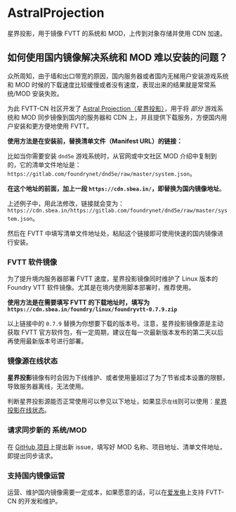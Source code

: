 # AstralProjection
星界投影，用于镜像 FVTT 的系统和 MOD，上传到对象存储并使用 CDN 加速。

## 如何使用国内镜像解决系统和 MOD 难以安装的问题？

众所周知，由于墙和出口带宽的原因，国内服务器或者国内无梯用户安装游戏系统和 MOD 时候的下载速度比较缓慢或者没有速度，表现出来的结果就是常常系统/MOD 安装失败。

为此 FVTT-CN 社区开发了 [Astral Projection（星界投影）](https://github.com/fvtt-cn/AstralProjection)，用于将 *部分* 游戏系统和 MOD 同步镜像到国内的服务器和 CDN 上，并且提供下载服务，方便国内用户安装和更方便地使用 FVTT。

**使用方法是在安装前，替换清单文件（Manifest URL）的链接：**

比如当你需要安装 `dnd5e` 游戏系统时，从官网或中文社区 MOD 介绍中复制到的，它的清单文件地址是：`https://gitlab.com/foundrynet/dnd5e/raw/master/system.json`。

**在这个地址的前面，加上一段 `https://cdn.sbea.in/`，即替换为国内镜像地址**。

上述例子中，用此法修改，链接就会变为：`https://cdn.sbea.in/https://gitlab.com/foundrynet/dnd5e/raw/master/system.json`。

然后在 FVTT 中填写清单文件地址处，粘贴这个链接即可使用快速的国内镜像进行安装。

### FVTT 软件镜像
为了提升境内服务器部署 FVTT 速度，星界投影镜像同时维护了 Linux 版本的 Foundry VTT 软件镜像。尤其是在境内使用脚本部署时，推荐使用。

**使用方法是在需要填写 FVTT 的下载地址时，填写为 `https://cdn.sbea.in/foundry/linux/foundryvtt-0.7.9.zip`**

以上链接中的 `0.7.9` 替换为你想要下载的版本号。注意，星界投影镜像源是主动获取 FVTT 官方软件包，有一定周期，建议在每一次最新版本发布的第二天以后再使用最新版本号进行部署。

### 镜像源在线状态

**星界投影**镜像有时会因为下线维护、或者使用量超过了为了节省成本设置的限额，导致服务器离线，无法使用。

判断星界投影源能否正常使用可以参见以下地址，如果显示`在线`则可以使用：<a href="https://cdn.sbea.in/status.html" target="_blank">星界投影在线状态</a>。

### 请求同步新的 系统/MOD
在 [GitHub 项目](https://github.com/fvtt-cn/AstralProjection/issues/new/choose)上提出新 issue，填写好 MOD 名称、项目地址、清单文件地址，即提出同步请求。

### 支持国内镜像运营
运营、维护国内镜像需要一定成本，如果愿意的话，可以在[爱发电](https://afdian.net/@mitch)上支持 FVTT-CN 的开发和维护。
